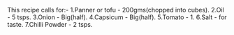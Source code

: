 This recipe calls for:-
1.Panner or tofu - 200gms(chopped into cubes).
2.Oil - 5 tsps.
3.Onion - Big(half).
4.Capsicum - Big(half).
5.Tomato - 1.
6.Salt - for taste.
7.Chilli Powder - 2 tsps.